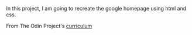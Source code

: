 In this project, I am going to recreate the google homepage using html and css.

From The Odin Project's [curriculum](http://www.theodinproject.com/courses/web-development-101/lessons/html-css)
